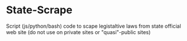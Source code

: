 State-Scrape
============

Script (js/python/bash) code to scape legistaltive laws from state official web site (do not use on private sites or "quasi"-public sites)
